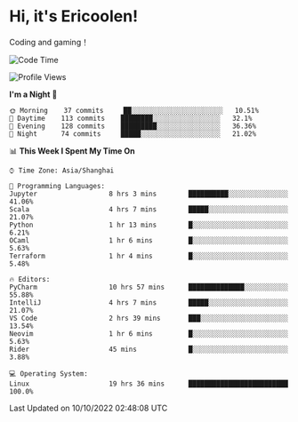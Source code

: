 # Hi, it's Ericoolen!
Coding and gaming！

<!--START_SECTION:waka-->
![Code Time](http://img.shields.io/badge/Code%20Time-430%20hrs%2059%20mins-blue)

![Profile Views](http://img.shields.io/badge/Profile%20Views-1-blue)

**I'm a Night 🦉** 

```text
🌞 Morning    37 commits     ██░░░░░░░░░░░░░░░░░░░░░░░   10.51% 
🌆 Daytime    113 commits    ████████░░░░░░░░░░░░░░░░░   32.1% 
🌃 Evening    128 commits    █████████░░░░░░░░░░░░░░░░   36.36% 
🌙 Night      74 commits     █████░░░░░░░░░░░░░░░░░░░░   21.02%

```


📊 **This Week I Spent My Time On** 

```text
⌚︎ Time Zone: Asia/Shanghai

💬 Programming Languages: 
Jupyter                  8 hrs 3 mins        ██████████░░░░░░░░░░░░░░░   41.06% 
Scala                    4 hrs 7 mins        █████░░░░░░░░░░░░░░░░░░░░   21.07% 
Python                   1 hr 13 mins        █░░░░░░░░░░░░░░░░░░░░░░░░   6.21% 
OCaml                    1 hr 6 mins         █░░░░░░░░░░░░░░░░░░░░░░░░   5.63% 
Terraform                1 hr 4 mins         █░░░░░░░░░░░░░░░░░░░░░░░░   5.48%

🔥 Editors: 
PyCharm                  10 hrs 57 mins      ██████████████░░░░░░░░░░░   55.88% 
IntelliJ                 4 hrs 7 mins        █████░░░░░░░░░░░░░░░░░░░░   21.07% 
VS Code                  2 hrs 39 mins       ███░░░░░░░░░░░░░░░░░░░░░░   13.54% 
Neovim                   1 hr 6 mins         █░░░░░░░░░░░░░░░░░░░░░░░░   5.63% 
Rider                    45 mins             █░░░░░░░░░░░░░░░░░░░░░░░░   3.88%

💻 Operating System: 
Linux                    19 hrs 36 mins      █████████████████████████   100.0%

```


 Last Updated on 10/10/2022 02:48:08 UTC
<!--END_SECTION:waka-->

